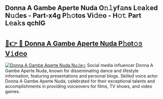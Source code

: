 ## Donna A Gambe Aperte Nuda O𝚗𝚕yf𝚊ns L𝚎a𝚔ed N𝚞𝚍es - Part-x4g P𝚑𝚘tos Vi𝚍𝚎o - H𝚘𝚝 Part L𝚎a𝚔s qchlG

# <h2><a href="http://kfbgu6p.oniu.top/?m=Donna+A+Gambe+Aperte+Nuda">🔗👉 🔴 Donna A Gambe Aperte Nuda P𝚑ot𝚘𝚜 V𝚒d𝚎o</a></h2>

[![Donna A Gambe Aperte Nuda Nu𝚍e𝚜](https://i.imgur.com/0qMVB7G.gif)](http://kfbgu6p.oniu.top/?m=Donna+A+Gambe+Aperte+Nuda)
Social media influencer Donna A Gambe Aperte Nuda, known for disseminating dance and lifestyle information, featuring presentations and personal blogs. Skilled voice actor Donna A Gambe Aperte Nuda, celebrated for their exceptional talents and accomplishments in providing voiceovers for films, TV shows, and video games.  
